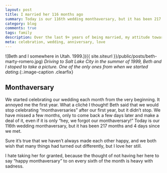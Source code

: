 ```yaml
---
layout: post
title: I married her 116 months ago
summary: Today is our 116th wedding monthaversary, but it has been 217 moths and 4 days since we met. 
category: blog
comments: true
tags: family
description: Over the last 9+ years of being married, my attitude towards celebrating our wedding each month has changed. 
meta: celebration, wedding, anniversary, love
---
```


![Beth and I somewhere in Utah. 1999.]({{ site.siteurl }}/public/posts/beth-marty-romero.jpg)
*Driving to Salt Lake City in the summer of 1999, Beth and I stoped to take a picture. One of the only ones from when we started dating.*{:.image-caption .clearfix}

## Monthaversary

We started celebrating our wedding each month from the very beginning. It annoyed me the first year. What a clich&eacute; I thought! Beth said that we would stop celebrating “monthaversaries” after our first year, but it didn’t stop.   We have missed a few months, only to come back a few days later and make a deal of it, even if it is only “hey, we forgot our monthaversary!” Today is our 116th wedding monthaversary, but it has been 217 months and 4 days since we met. 

Sure it’s true that we haven’t always made each other happy, and we both wish that many things had turned out differently, but I love her still. 

I hate taking her for granted, because the thought of not having her here to say “happy monthaversary” to on every sixth of the month is heavy with sadness.